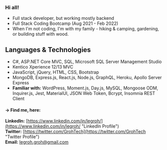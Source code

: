 ### Hi all!

- Full stack developer, but working mostly backend
- Full Stack Coding Bootcamp (Aug 2021 - Feb 2022)
- When I'm not coding, I'm with my family - hiking &amp; camping, gardening, or building stuff with wood.


## Languages & Technologies
- C#, ASP.NET Core MVC, SQL, Microsoft SQL Server Management Studio
- Kentico Xperience 12/13 MVC 
- JavaScript, jQuery, HTML, CSS, Bootstrap
- MongoDB, Express.js, React.js, Node.js, GraphQL, Heroku, Apollo Server Express
- **Familiar with:** WordPress, Moment.js, Day.js, MySQL, Mongoose ODM, Inquirer.js, Jest, MaterialUI, JSON Web Token, Bcrypt, Insomnia REST Client

 
#### &#8594; Find me, here:<br/>
**LinkedIn:** [https://www.linkedin.com/in/legroh/](https://www.linkedin.com/in/legroh/ "LinkedIn Profile")<br/> 
**Twitter:** [https://twitter.com/GrohTech](https://twitter.com/GrohTech "Twitter Profile")<br/>
**Email:** [legroh.groh@gmail.com](legroh.groh@gmail.com "email address")<br/>
